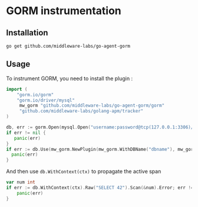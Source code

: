 # GORM instrumentation

## Installation

```shell
go get github.com/middleware-labs/go-agent-gorm
```

## Usage

To instrument GORM, you need to install the plugin :

```go
import (
    "gorm.io/gorm"
    "gorm.io/driver/mysql"
     mw_gorm "github.com/middleware-labs/go-agent-gorm/gorm"
     "github.com/middleware-labs/golang-apm/tracker"
)

db, err := gorm.Open(mysql.Open("username:password@tcp(127.0.0.1:3306)/dbname"), &gorm.Config{})
if err != nil {
   panic(err)
}
if err := db.Use(mw_gorm.NewPlugin(mw_gorm.WithDBName("dbname"), mw_gorm.WithAttributes(tracker.String("db.system", "mysql")))); err != nil {
  panic(err)
}

```

And then use `db.WithContext(ctx)` to propagate the active span

```go
var num int
if err := db.WithContext(ctx).Raw("SELECT 42").Scan(&num).Error; err != nil {
	panic(err)
}
```
